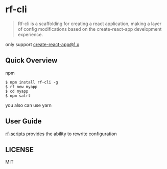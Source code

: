 # rf-cli

> Rf-cli is a scaffolding for creating a react application, making a layer of config modifications based on the create-react-app development experience.

only support create-react-app@1.x

## Quick Overview

npm

```shell
$ npm install rf-cli -g
$ rf new myapp
$ cd myapp
$ npm satrt
```

you also can use yarn

## User Guide

[rf-scripts](https://github.com/Mrlyjoutlook/rf/tree/master/packages/rf-scripts) provides the ability to rewrite configuration

## LICENSE

MIT
